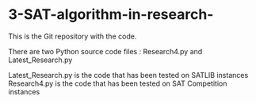# 3-SAT-algorithm-in-research-
This is the Git repository with the code.

There are two Python source code files : Research4.py and Latest_Research.py

Latest_Research.py is the code that has been tested on SATLIB instances
Research4.py is the code that has been tested on SAT Competition instances

